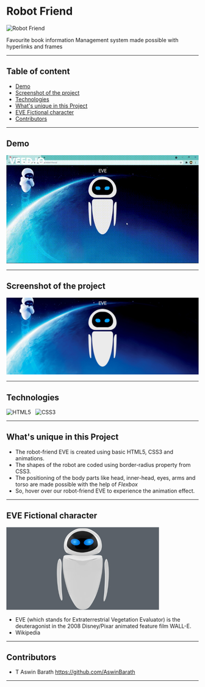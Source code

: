 # Robot Friend


<p>
<img src="assets/Robot%20Friend.png" alt="Robot Friend" />
</p>

Favourite book information Management system made possible with hyperlinks and frames


---

## Table of content

- [Demo](#Demo)
- [Screenshot of the project](#Screenshot-of-the-project)
- [Technologies](#Technologies)
- [What's unique in this Project](#whats-unique-in-this-project)
- [EVE Fictional character](#EVE-Fictional-character)
- [Contributors](#Contributors)

---

## Demo

<p>
<img src="assets/Robot%20Friend.gif" alt="Robot Friend" />
</p>

---


## Screenshot of the project
<img src="assets/Eve-robot-animation.PNG" alt="Screenshot">

---

## Technologies

![HTML5](https://img.shields.io/badge/HTML5-E34F26?style=for-the-badge&logo=html5&logoColor=white)
&nbsp;
![CSS3](https://img.shields.io/badge/CSS3-1572B6?style=for-the-badge&logo=css3&logoColor=white)
&nbsp;


---


## What's unique in this Project

- The robot-friend EVE is created using basic HTML5, CSS3 and animations.
- The shapes of the robot are coded using border-radius property from CSS3.
- The positioning of the body parts like head, inner-head, eyes, arms and torso are made possible with the help of <em>Flexbox</em>
- So, hover over our robot-friend EVE to experience the animation effect.

---

## EVE Fictional character

<img src="assets/target_robo.jpg" width="400px" alt="EVE">

- EVE (which stands for Extraterrestrial Vegetation Evaluator) is the deuteragonist in the 2008 Disney/Pixar animated feature film WALL-E.
- Wikipedia

---

## Contributors

- T Aswin Barath <https://github.com/AswinBarath>

---
